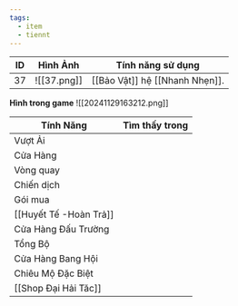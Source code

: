 ```yaml
---
tags:
  - item
  - tiennt
---
```


| ID  | Hình Ảnh    | Tính năng sử dụng              |
| --- | ----------- | ------------------------------ |
| 37  | ![[37.png]] | [[Bảo Vật]] hệ [[Nhanh Nhẹn]]. |

**Hình trong game**
![[20241129163212.png]]

| Tính Năng            | Tìm thấy trong |
| -------------------- | :------------: |
| Vượt Ải              |                |
| Cửa Hàng             |                |
| Vòng quay            |                |
| Chiến dịch           |                |
| Gói mua              |                |
| [[Huyết Tế -Hoàn Trả]]         |                |
| Cửa Hàng Đấu Trường  |                |
| Tổng Bộ              |                |
| Cửa Hàng Bang Hội    |                |
| Chiêu Mộ Đặc Biệt    |                |
| [[Shop Đại Hải Tăc]] |                |

